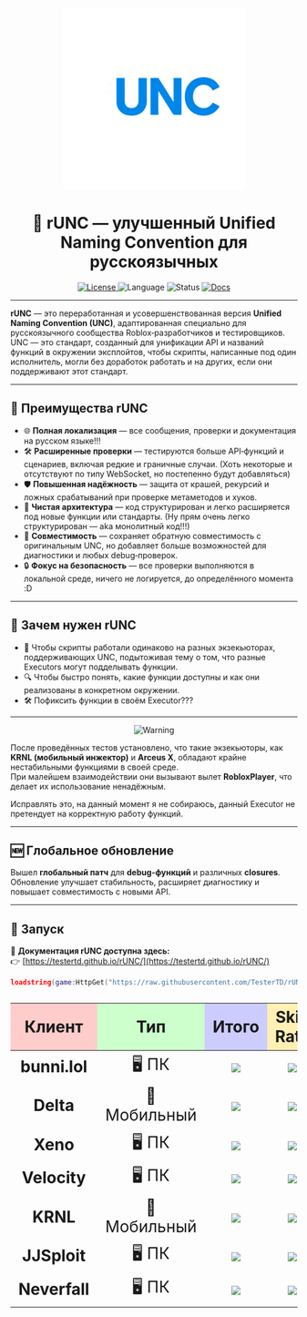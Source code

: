 <p align="center">
  <img src="logo2.png" alt="rUNC logo" width="320">
</p>

<h1 align="center">🚀 rUNC — улучшенный Unified Naming Convention для русскоязычных</h1>

<p align="center">
  <a href="https://www.gnu.org/licenses/gpl-3.0">
    <img src="https://img.shields.io/badge/license-GPLv3-blue?style=for-the-badge&logo=gnu" alt="License">
  </a>
  <img src="https://img.shields.io/badge/lang-RU-red?style=for-the-badge&logo=google-translate" alt="Language">
  <img src="https://img.shields.io/badge/status-Active-success?style=for-the-badge&logo=github-actions" alt="Status">
  <a href="https://testertd.github.io/rUNC/">
    <img src="https://img.shields.io/badge/📄%20Документация-Открыть-blueviolet?style=for-the-badge&logo=readthedocs" alt="Docs">
  </a>
</p>

---

**rUNC** — это переработанная и усовершенствованная версия **Unified Naming Convention (UNC)**, адаптированная специально для русскоязычного сообщества Roblox‑разработчиков и тестировщиков.  
UNC — это стандарт, созданный для унификации API и названий функций в окружении эксплойтов, чтобы скрипты, написанные под один исполнитель, могли без доработок работать и на других, если они поддерживают этот стандарт.

---

## 🔹 Преимущества rUNC

- 🌐 **Полная локализация** — все сообщения, проверки и документация на русском языке!!!
- 🛠 **Расширенные проверки** — тестируются больше API‑функций и сценариев, включая редкие и граничные случаи. (Хоть некоторые и отсутствуют по типу WebSocket, но постепенно будут добавляться)
- 🛡 **Повышенная надёжность** — защита от крашей, рекурсий и ложных срабатываний при проверке метаметодов и хуков.
- 📂 **Чистая архитектура** — код структурирован и легко расширяется под новые функции или стандарты. (Ну прям очень легко структурирован — aka монолитный код!!!)
- 🔄 **Совместимость** — сохраняет обратную совместимость с оригинальным UNC, но добавляет больше возможностей для диагностики и любых debug‑проверок.
- 🔒 **Фокус на безопасность** — все проверки выполняются в локальной среде, ничего не логируется, до определённого момента :D

---

## 📌 Зачем нужен rUNC

- 📜 Чтобы скрипты работали одинаково на разных экзекьюторах, поддерживающих UNC, подытоживая тему о том, что разные Executors могут подделывать функции.  
- 🔍 Чтобы быстро понять, какие функции доступны и как они реализованы в конкретном окружении.  
- 🛠 Пофиксить функции в своём Executor???  

---

<p align="center">
  <img src="https://img.shields.io/badge/⚠️%20ВНИМАНИЕ-critical?style=for-the-badge&logo=github&logoColor=white" alt="Warning">
</p>

После проведённых тестов установлено, что такие экзекьюторы, как **KRNL (мобильный инжектор)** и **Arceus X**, обладают крайне нестабильными функциями в своей среде.  
При малейшем взаимодействии они вызывают вылет **RobloxPlayer**, что делает их использование ненадёжным.

Исправлять это, на данный момент я не собираюсь, данный Executor не претендует на корректную работу функций.

---

## 🆕 Глобальное обновление

Вышел **глобальный патч** для **debug‑функций** и различных **closures**.  
Обновление улучшает стабильность, расширяет диагностику и повышает совместимость с новыми API.

---

## 🚀 Запуск

📖 **Документация rUNC доступна здесь:**  
👉 [https://testertd.github.io/rUNC/](https://testertd.github.io/rUNC/)

```lua
loadstring(game:HttpGet("https://raw.githubusercontent.com/TesterTD/rUNC/main/rUNC.lua"))()
```

<table style="font-size:28px; text-align:center;">
  <thead>
    <tr>
      <th style="background-color:#ffcccc;">Клиент</th>
      <th style="background-color:#ccffcc;">Тип</th>
      <th style="background-color:#ccccff;">Итого</th>
      <th style="background-color:#fff0b3;">Skid Rate</th>
      <th style="background-color:#e0ccff;">Обновление</th>
      <th style="background-color:#ffd9b3;">Статус</th>
    </tr>
  </thead>
  <tbody>
    <tr>
      <td><b>bunni.lol</b></td>
      <td>🖥 ПК</td>
      <td><img src="https://img.shields.io/badge/295%2F317-93%25-00ff99"></td>
      <td><img src="https://img.shields.io/badge/16%2F317-5%25-00ff99"></td>
      <td><img src="https://img.shields.io/badge/Обновлено-09.09.2025-1e90ff"></td>
      <td><img src="https://img.shields.io/badge/Отличный%20executor-00ff99"></td>
    </tr>
    <tr>
      <td><b>Delta</b></td>
      <td>📱 Мобильный</td>
      <td><img src="https://img.shields.io/badge/266%2F318-83%25-32cd32"></td>
      <td><img src="https://img.shields.io/badge/40%2F318-12%25-32cd32"></td>
      <td><img src="https://img.shields.io/badge/Обновлено-08.09.2025-1e90ff"></td>
      <td><img src="https://img.shields.io/badge/Норм%20Executor-32cd32"></td>
    </tr>
    <tr>
      <td><b>Xeno</b></td>
      <td>🖥 ПК</td>
      <td><img src="https://img.shields.io/badge/162%2F239-67%25-ffd700"></td>
      <td><img src="https://img.shields.io/badge/52%2F239-21%25-ffa500"></td>
      <td><img src="https://img.shields.io/badge/Обновлено-08.09.2025-1e90ff"></td>
      <td><img src="https://img.shields.io/badge/Подделывают%20некоторые%20функции%2C%20но%20неплохо%20для%20Level%203-ffd700"></td>
    </tr>
    <tr>
      <td><b>Velocity</b></td>
      <td>🖥 ПК</td>
      <td><img src="https://img.shields.io/badge/251%2F295-85%25-32cd32"></td>
      <td><img src="https://img.shields.io/badge/34%2F295-11%25-32cd32"></td>
      <td><img src="https://img.shields.io/badge/Обновлено-08.09.2025-1e90ff"></td>
      <td><img src="https://img.shields.io/badge/Неплохой%20Executor%2C%20но%20нестабильные%20функции%20(gethiddenproperty%2C%20sethiddenproperty%20крашится)-32cd32"></td>
    </tr>
    <tr>
      <td><b>KRNL</b></td>
      <td>📱 Мобильный</td>
      <td><img src="https://img.shields.io/badge/Крашится-ff0000"></td>
      <td><img src="https://img.shields.io/badge/Нет%20данных-lightgrey"></td>
      <td><img src="https://img.shields.io/badge/Обновлено-08.09.2025-1e90ff"></td>
      <td><img src="https://img.shields.io/badge/%D0%9A%D1%80%D0%B0%D1%88%D0%B8%D1%82%D1%81%D1%8F-critical"></td>
    </tr>
    <tr>
      <td><b>JJSploit</b></td>
      <td>🖥 ПК</td>
      <td><img src="https://img.shields.io/badge/140%2F208-67%25-ffd700"></td>
      <td><img src="https://img.shields.io/badge/46%2F208-22%25-ffa500"></td>
      <td><img src="https://img.shields.io/badge/Обновлено-08.09.2025-1e90ff"></td>
      <td><img src="https://img.shields.io/badge/%D0%9F%D0%BE%D1%82%D0%BE%D0%BC%D0%BE%D0%BA%20Xeno-ffd700"></td>
    </tr>
    <tr>
      <td><b>Neverfall</b></td>
      <td>🖥 ПК</td>
      <td><img src="https://img.shields.io/badge/Ожидаются%20результаты-lightgrey"></td>
      <td><img src="https://img.shields.io/badge/Ожидаются%20данные-lightgrey"></td>
      <td><img src="https://img.shields.io/badge/Обновление%20ожидается-lightgrey"></td>
      <td><img src="https://img.shields.io/badge/Нет%20данных-lightgrey"></td>
    </tr>
  </tbody>
</table>

